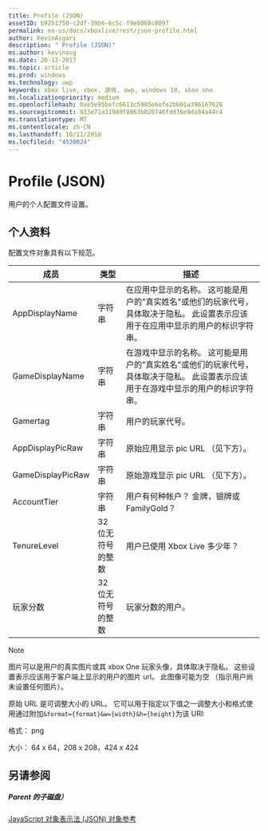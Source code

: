 ```yaml
---
title: Profile (JSON)
assetID: b92b1750-c2df-39b6-6c5c-f9e8068c8097
permalink: en-us/docs/xboxlive/rest/json-profile.html
author: KevinAsgari
description: " Profile (JSON)"
ms.author: kevinasg
ms.date: 20-12-2017
ms.topic: article
ms.prod: windows
ms.technology: uwp
keywords: xbox live, xbox, 游戏, uwp, windows 10, xbox one
ms.localizationpriority: medium
ms.openlocfilehash: 0ae5e95befc6611c5905e6efe2bb01a396167626
ms.sourcegitcommit: 933e71a31989f8063b020746fdd16e9da94a44c4
ms.translationtype: MT
ms.contentlocale: zh-CN
ms.lasthandoff: 10/11/2018
ms.locfileid: "4530024"
---
```

# <a name="profile-json"></a>Profile (JSON)
用户的个人配置文件设置。 
<a id="ID4EN"></a>

 
## <a name="profile"></a>个人资料
 
配置文件对象具有以下规范。
 
| 成员| 类型| 描述| 
| --- | --- | --- | 
| AppDisplayName| 字符串| 在应用中显示的名称。 这可能是用户的"真实姓名"或他们的玩家代号，具体取决于隐私。 此设置表示应该用于在应用中显示的用户的标识字符串。| 
| GameDisplayName| 字符串| 在游戏中显示的名称。 这可能是用户的"真实姓名"或他们的玩家代号，具体取决于隐私。 此设置表示应该用于在游戏中显示的用户的标识字符串。| 
| Gamertag| 字符串| 用户的玩家代号。| 
| AppDisplayPicRaw| 字符串| 原始应用显示 pic URL （见下方）。| 
| GameDisplayPicRaw| 字符串| 原始游戏显示 pic URL （见下方）。| 
| AccountTier| 字符串| 用户有何种帐户？ 金牌，银牌或 FamilyGold？| 
| TenureLevel| 32 位无符号的整数| 用户已使用 Xbox Live 多少年？| 
| 玩家分数| 32 位无符号的整数| 玩家分数的用户。| 
  


> [!NOTE] 
> 图片可以是用户的真实图片或其 xbox One 玩家头像，具体取决于隐私。 这些设置表示应该用于客户端上显示的用户的图片 url。 此图像可能为空 （指示用户尚未设置任何图片）。 


 
原始 URL 是可调整大小的 URL。 它可以用于指定以下值之一调整大小和格式使用通过附加`&format={format}&w={width}&h={height}`为该 URI:
 
格式： png
 
大小： 64 x 64，208 x 208，424 x 424
 
<a id="ID4E2D"></a>

 
## <a name="see-also"></a>另请参阅
 
<a id="ID4E4D"></a>

 
##### <a name="parent"></a>Parent 的子磁盘） 

[JavaScript 对象表示法 (JSON) 对象参考](atoc-xboxlivews-reference-json.md)

   
